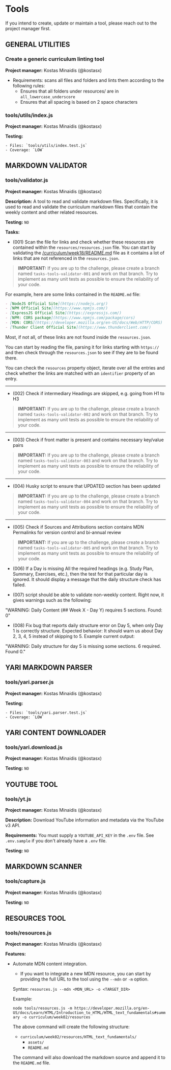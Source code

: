 # Tools

If you intend to create, update or maintain a tool, please reach out to the project manager first.

## GENERAL UTILITIES

  ### Create a generic curriculum linting tool

  **Project manager:** Kostas Minaidis (@kostasx)

  - Requirements: scans all files and folders and lints them according to the following rules:
    - Ensures that all folders under resources/ are in `all_lowercase_underscore`
    - Ensures that all spacing is based on 2 space characters

  ### tools/utils/index.js

  **Project manager:** Kostas Minaidis (@kostasx)

  **Testing:** 

    - Files: `tools/utils/index.test.js` 
    - Coverage: `LOW`

## MARKDOWN VALIDATOR 

  ### tools/validator.js

  **Project manager:** Kostas Minaidis (@kostasx)

  **Description:** A tool to read and validate markdown files. Specifically, it is used to read and validate the curriculum markdown files that contain the weekly content and other related resources.

  **Testing:** `NO`

  **Tasks:**

  - (001) Scan the file for links and check whether these resources are contained within the `resources/resources.json` file. You can start by validating the [/curriculum/week18/README.md](../curriculum/week18/README.md) file as it contains a lot of links that are not referenced in the `resources.json`.  

  > **IMPORTANT:** If you are up to the challenge, please create a branch named `tasks-tools-validator-001` and work on that branch. Try to implement as many unit tests as possible to ensure the reliability of your code.

  For example, here are some links contained in the `README.md` file:

  ```markdown
  - [NodeJS Official Site](https://nodejs.org/)
  - [NPM Official Site](https://www.npmjs.com/)
  - [ExpressJS Official Site](https://expressjs.com/)
  - [NPM: CORS package](https://www.npmjs.com/package/cors)
  - [MDN: CORS](https://developer.mozilla.org/en-US/docs/Web/HTTP/CORS)
  - [Thunder Client Official Site](https://www.thunderclient.com/)
  ```

  Most, if not all, of these links are not found inside the `resources.json`.

  You can start by reading the file, parsing it for links starting with `https://` and then check through the `resources.json` to see if they are to be found there.

  You can check the `resources` property object, iterate over all the entries and check whether the links are matched with an `identifier` property of an entry.

  ---

  - (002) Check if intermediary Headings are skipped, e.g. going from H1 to H3

  > **IMPORTANT:** If you are up to the challenge, please create a branch named `tasks-tools-validator-002` and work on that branch. Try to implement as many unit tests as possible to ensure the reliability of your code.

  ---
  
  - (003) Check if front matter is present and contains necessary key/value pairs

  > **IMPORTANT:** If you are up to the challenge, please create a branch named `tasks-tools-validator-003` and work on that branch. Try to implement as many unit tests as possible to ensure the reliability of your code.

  ---

  - (004) Husky script to ensure that UPDATED section has been updated

  > **IMPORTANT:** If you are up to the challenge, please create a branch named `tasks-tools-validator-004` and work on that branch. Try to implement as many unit tests as possible to ensure the reliability of your code.

  ---

  - (005) Check if Sources and Attributions section contains MDN Permalinks for version control and bi-annual review

  > **IMPORTANT:** If you are up to the challenge, please create a branch named `tasks-tools-validator-005` and work on that branch. Try to implement as many unit tests as possible to ensure the reliability of your code.

  - (006) If a Day is missing All the required headings (e.g. Study Plan, Summary, Exercises, etc.), then the test for that particular day is ignored. It should display a message that the daily structure check has failed.

  - (007) script should be able to validate non-weekly content.
  Right now, it gives warnings such as the following:

  "WARNING: Daily Content (## Week X - Day Y) requires 5 sections. Found: 0"

  - (008) Fix bug that reports daily structure error on Day 5, when only Day 1 is correctly structure. Expected behavior: It should warn us about Day 2, 3, 4, 5 instead of skipping to 5. Example current output:

  "WARNING: Daily structure for day 5 is missing some sections.
   6 required. Found 0."

## YARI MARKDOWN PARSER

  ### tools/yari.parser.js

  **Project manager:** Kostas Minaidis (@kostasx)

  **Testing:** 

    - Files: `tools/yari.parser.test.js` 
    - Coverage: `LOW`

## YARI CONTENT DOWNLOADER

  ### tools/yari.download.js

  **Project manager:** Kostas Minaidis (@kostasx)

  **Testing:** `NO`

## YOUTUBE TOOL

  ### tools/yt.js

  **Project manager:** Kostas Minaidis (@kostasx)

  **Description:** Download YouTube information and metadata via the YouTube v3 API.

  **Requirements:** You must supply a `YOUTUBE_API_KEY` in the `.env` file. See `.env.sample` if you don't already have a `.env` file.

  **Testing:** `NO`

## MARKDOWN SCANNER

  ### tools/capture.js

  **Project manager:** Kostas Minaidis (@kostasx)

  **Testing:** `NO`

## RESOURCES TOOL

  ### tools/resources.js

  **Project manager:** Kostas Minaidis (@kostasx)

  **Features:**

  - Automate MDN content integration. 
    - If you want to integrate a new MDN resource, you can start by providing the full URL to the tool using the `--mdn` or `-m` option. 
    
    Syntax: `resources.js --mdn <MDN_URL> -o <TARGET_DIR>`

    Example: 

    `node tools/resources.js -m https://developer.mozilla.org/en-US/docs/Learn/HTML/Introduction_to_HTML/HTML_text_fundamentals#summary -o curriculum/week02/resources`

    The above command will create the following structure:
    
    - `curriculum/week02/resources/HTML_text_fundamentals/`  
      - `assets/`  
      - `README.md`  

    The command will also download the markdown source and append it to the `README.md` file.

  